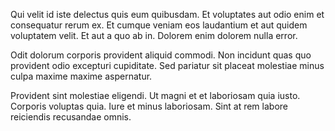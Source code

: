 Qui velit id iste delectus quis eum quibusdam. Et voluptates aut odio enim et consequatur rerum ex. Et cumque veniam eos laudantium et aut quidem voluptatem velit. Et aut a quo ab in. Dolorem enim dolorem nulla error.
 Odit dolorum corporis provident aliquid commodi. Non incidunt quas quo provident odio excepturi cupiditate. Sed pariatur sit placeat molestiae minus culpa maxime maxime aspernatur.
 Provident sint molestiae eligendi. Ut magni et et laboriosam quia iusto. Corporis voluptas quia. Iure et minus laboriosam. Sint at rem labore reiciendis recusandae omnis.